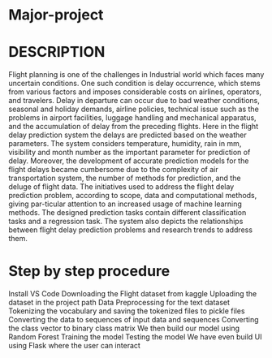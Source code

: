 # Major-project
# DESCRIPTION
Flight planning is one of the challenges in Industrial world which faces many uncertain conditions. One such condition is delay occurrence, which stems from various factors and imposes considerable costs on airlines, operators, and travelers. Delay in departure can occur due to bad weather conditions, seasonal and holiday demands, airline policies, technical issue such as the problems in airport facilities, luggage handling and mechanical apparatus, and the accumulation of delay from the preceding flights. Here in the flight delay prediction system the delays are predicted based on the weather parameters. The system considers temperature, humidity, rain in mm, visibility and month number as the important parameter for prediction of delay. Moreover, the development of accurate prediction models for the flight delays became cumbersome due to the complexity of air transportation system, the number of methods for prediction, and the deluge of flight data. The initiatives used to address the flight delay prediction problem, according to scope, data and computational methods, giving par-ticular attention to an increased usage of machine learning methods. The designed prediction tasks contain different classification tasks and a regression task. The system also depicts the relationships
between flight delay prediction problems and research trends to address them.
# Step by step procedure
Install VS Code
Downloading the Flight dataset from kaggle
Uploading the dataset in the project path
Data Preprocessing for the text dataset
Tokenizing the vocabulary and saving the tokenized files to pickle files
Converting the data to sequences of input data and sequences
Converting the class vector to binary class matrix
We then build our model using Random Forest
Training the model 
Testing the model 
We have even build UI using Flask where the user can interact
